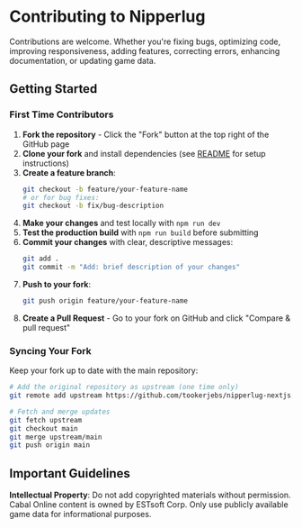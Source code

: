 # Contributing to Nipperlug

Contributions are welcome. Whether you're fixing bugs, optimizing code, improving responsiveness, adding features, correcting errors, enhancing documentation, or updating game data.

## Getting Started

### First Time Contributors

1. **Fork the repository** - Click the "Fork" button at the top right of the GitHub page
2. **Clone your fork** and install dependencies (see [README](README.md) for setup instructions)
3. **Create a feature branch**:
   ```bash
   git checkout -b feature/your-feature-name
   # or for bug fixes:
   git checkout -b fix/bug-description
   ```
4. **Make your changes** and test locally with `npm run dev`
5. **Test the production build** with `npm run build` before submitting
6. **Commit your changes** with clear, descriptive messages:
   ```bash
   git add .
   git commit -m "Add: brief description of your changes"
   ```
7. **Push to your fork**:
   ```bash
   git push origin feature/your-feature-name
   ```
8. **Create a Pull Request** - Go to your fork on GitHub and click "Compare & pull request"

### Syncing Your Fork

Keep your fork up to date with the main repository:

```bash
# Add the original repository as upstream (one time only)
git remote add upstream https://github.com/tookerjebs/nipperlug-nextjs.git

# Fetch and merge updates
git fetch upstream
git checkout main
git merge upstream/main
git push origin main
```

## Important Guidelines

**Intellectual Property**: Do not add copyrighted materials without permission. Cabal Online content is owned by ESTsoft Corp. Only use publicly available game data for informational purposes.